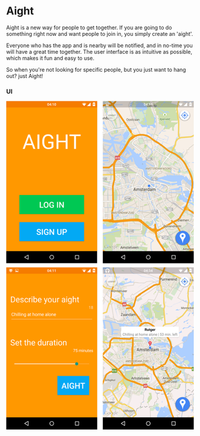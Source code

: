 # Aight
Aight is a new way for people to get together. If you are going to do something right now and want people to join in, you simply create an 'aight'.

Everyone who has the app and is nearby will be notified, and in no-time you will have a great time together.
The user interface is as intuitive as possible, which makes it fun and easy to use.


So when you're not looking for specific people, but you just want to hang out? just Aight!

### UI
![](docs/screenshots.png)
